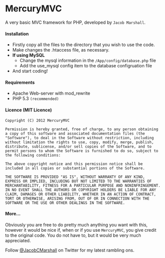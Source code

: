 MercuryMVC
==========

A very basic MVC framework for PHP, developed by `Jacob Marshall`.


####	Installation
- Firstly copy all the files to the directory that you wish to use the code.
- Make changes the .htaccess file, as necessary.
- **If using MySQL**
	- Change the mysql information in the `/App/config/database.php` file
	- Add the use_mysql config item to the database configruation file
- And start coding!


####	Requirements
- Apache Web-server with mod_rewrite
- PHP 5.3 `(recommended)`


####	Licence (MIT Licence)
```
Copyright (C) 2012 MercuryMVC

Permission is hereby granted, free of charge, to any person obtaining a copy of this software and associated documentation files (the "Software"), to deal in the Software without restriction, including without limitation the rights to use, copy, modify, merge, publish, distribute, sublicense, and/or sell copies of the Software, and to permit persons to whom the Software is furnished to do so, subject to the following conditions:

The above copyright notice and this permission notice shall be included in all copies or substantial portions of the Software.

THE SOFTWARE IS PROVIDED "AS IS", WITHOUT WARRANTY OF ANY KIND, EXPRESS OR IMPLIED, INCLUDING BUT NOT LIMITED TO THE WARRANTIES OF MERCHANTABILITY, FITNESS FOR A PARTICULAR PURPOSE AND NONINFRINGEMENT. IN NO EVENT SHALL THE AUTHORS OR COPYRIGHT HOLDERS BE LIABLE FOR ANY CLAIM, DAMAGES OR OTHER LIABILITY, WHETHER IN AN ACTION OF CONTRACT, TORT OR OTHERWISE, ARISING FROM, OUT OF OR IN CONNECTION WITH THE SOFTWARE OR THE USE OR OTHER DEALINGS IN THE SOFTWARE.
```

####	More…
Obviously you are free to do pretty much anything you want with this, however it would be nice if, when or if you use `MercuryMVC`, you give credit to the original code. You do not have to, but it would be very much appreciated.

Follow [@JacobCMarshall](http://twitter.com/jacobcmarshall) on Twitter for my latest rambling ons.
